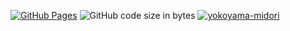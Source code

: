 [![GitHub Pages](https://img.shields.io/static/v1?label=GitHub+Pages&message=+&color=brightgreen&logo=github)](https://yokoyama-midori.github.io/library/)
![GitHub code size in bytes](https://img.shields.io/github/languages/code-size/yokoyama-midori/library)
[![yokoyama-midori](https://img.shields.io/endpoint?url=https%3A%2F%2Fatcoder-badges.now.sh%2Fapi%2Fcodeforces%2Fjson%2Fyokoyama-midori)](https://codeforces.com/profile/yokoyama-midori)
